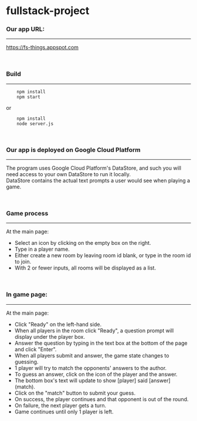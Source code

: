 # fullstack-project

### Our app URL:   
***
https://fs-things.appspot.com

<br>

### Build
***
``` 
    npm install  
    npm start 
```
or

``` 
    npm install  
    node server.js
```

<br>

### Our app is deployed on Google Cloud Platform
***
The program uses Google Cloud Platform's DataStore, and such you will need access to your own DataStore to run it locally.  
DataStore contains the actual text prompts a user would see when playing a game.

<br>

### Game process
***
At the main page:
* Select an icon by clicking on the empty box on the right.  
* Type in a player name.  
* Either create a new room by leaving room id blank, or type in the room id to join.  
* With 2 or fewer inputs, all rooms will be displayed as a list.  

<br>

### In game page:
***
At the main page:
* Click "Ready" on the left-hand side.  
* When all players in the room click "Ready", a question prompt will display under the player box.
* Answer the question by typing in the text box at the bottom of the page and click "Enter".
* When all players submit and answer, the game state changes to guessing.
* 1 player will try to match the opponents' answers to the author.
* To guess an answer, click on the icon of the player and the answer.
* The bottom box's text will update to show [player] said [answer] (match).
* Click on the "match" button to submit your guess.
* On success, the player continues and that opponent is out of the round.
* On failure, the next player gets a turn.
* Game continues until only 1 player is left.

